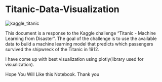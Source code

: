 # Titanic-Data-Visualization

![kaggle_titanic](https://user-images.githubusercontent.com/82469850/144401510-f224c38f-a6e4-4731-bf73-e069137c62c7.jpg)

 This document is a response to the Kaggle challenge “Titanic - Machine Learning from Disaster”. The goal of the challenge is to use the available data to build a machine learning model that predicts which passengers survived the shipwreck of the Titanic in 1912.
 
I have come up with best visualization using plotly(library used for visualization). 


Hope You Will Like this Notebook. 
Thank you
 
